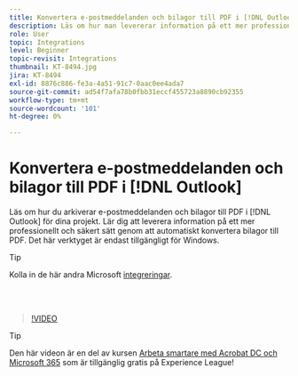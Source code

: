 ```yaml
---
title: Konvertera e-postmeddelanden och bilagor till PDF i [!DNL Outlook]
description: Läs om hur man levererar information på ett mer professionellt och säkert sätt i [!DNL Outlook]
role: User
topic: Integrations
level: Beginner
topic-revisit: Integrations
thumbnail: KT-8494.jpg
jira: KT-8494
exl-id: 8876c886-fe3a-4a51-91c7-0aac0ee4ada7
source-git-commit: ad54f7afa78b0fbb31eccf455723a8890cb92355
workflow-type: tm+mt
source-wordcount: '101'
ht-degree: 0%

---
```


# Konvertera e-postmeddelanden och bilagor till PDF i [!DNL Outlook]

Läs om hur du arkiverar e-postmeddelanden och bilagor till PDF i [!DNL Outlook] för dina projekt. Lär dig att leverera information på ett mer professionellt och säkert sätt genom att automatiskt konvertera bilagor till PDF. Det här verktyget är endast tillgängligt för Windows.

>[!TIP]
>
>Kolla in de här andra Microsoft [integreringar](../integrate/integrate-overview.md#microsoft).

<br> 

>[!VIDEO](https://video.tv.adobe.com/v/336859?quality=12&learn=on&hidetitle=true)

>[!TIP]
>
>Den här videon är en del av kursen [Arbeta smartare med Acrobat DC och Microsoft 365](https://experienceleague.adobe.com/?recommended=Acrobat-U-1-2021.microsoft365) som är tillgänglig gratis på Experience League!
